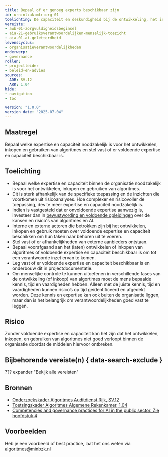 ```yaml
---
title: Bepaal of er genoeg experts beschikbaar zijn
id: urn:nl:ak:mtr:org-01
toelichting: De capaciteit en deskundigheid bij de ontwikkeling, het inkopen en gebruiken van algoritmes moet toereikend zijn om tot een verantwoorde toepassing te komen.
vereiste:
- awb-01-zorgvuldigheidsbeginsel
- aia-21-gebruiksverantwoordelijken-menselijk-toezicht
- aia-01-ai-geletterdheid
levenscyclus:
- organisatieverantwoordelijkheden
onderwerp:
- governance
rollen:
- projectleider
- beleid-en-advies
sources:
  ADR: SV.12
  ARK: 1.04
hide:
- navigation
- toc

version: "1.0.0"
version_date: "2025-07-04"
---
```


<!-- tags -->

## Maatregel
<!-- Vul hier een omschrijving in van wat deze maatregel inhoudt. -->
Bepaal welke expertise en capaciteit noodzakelijk is voor het ontwikkelen, inkopen en gebruiken van algoritmes en stel vast of er voldoende expertise en capaciteit beschikbaar is.

## Toelichting
<!-- Geef hier een toelichting van deze maatregel -->
- Bepaal welke expertise en capaciteit binnen de organisatie noodzakelijk is voor het ontwikkelen, inkopen en gebruiken van algoritmes.
- Dit is sterk afhankelijk van de specifieke toepassing en de inzichten die voortkomen uit risicoanalyses. Hoe complexer en risicovoller de toepassing, des te meer expertise en capaciteit noodzakelijk is.
- Indien is vastgesteld dat er onvoldoende expertise aanwezig is, investeer dan in [bewustwording en voldoende opleidingen](0-org-16-bewustwording-en-opleiding.md) over de kansen en risico's van algoritmes en AI.
- Interne en externe actoren die betrokken zijn bij het ontwikkelen, inkopen en gebruik moeten over voldoende expertise en capaciteit beschikken om hun taken naar behoren uit te voeren.
- Stel vast of er afhankelijkheden van externe aanbieders ontstaan.
- Bepaal voorafgaand aan het (laten) ontwikkelen of inkopen van algoritmes of voldoende expertise en capaciteit beschikbaar is om tot een verantwoorde inzet ervan te komen.
- Leg vast of er voldoende expertise en capaciteit beschikbaar is en onderbouw dit in projectdocumentatie.
- Om menselijke controle te kunnen uitoefenen in verschillende fases van de ontwikkeling (of inkoop) van algortimes moet de mens bepaalde kennis, tijd en vaardigheden hebben. Alleen met de juiste kennis, tijd en vaardigheden kunnen risico’s op tijd geïdentificeerd en afgedekt worden. Deze kennis en expertise kan ook buiten de organisatie liggen, maar dan is het belangrijk om verantwoordelijkheden goed vast te leggen.

## Risico
Zonder voldoende expertise en capaciteit kan het zijn dat het ontwikkelen, inkopen, en gebruiken van algoritmes niet goed verloopt binnen de organisatie doordat de middelen hiervoor ontbreken.


## Bijbehorende vereiste(n) { data-search-exclude }
<!-- Hier volgt een lijst met vereisten op basis van de in de metadata ingevulde vereiste -->
<!-- Let op! onderstaande regel met 'list_vereisten_on_maatregelen_page' niet weghalen! Deze maakt automatisch een lijst van bijbehorende verseisten op basis van de metadata  -->
??? expander "Bekijk alle vereisten"
    <!-- list_vereisten_on_maatregelen_page -->

## Bronnen
- [Onderzoekskader Algoritmes Auditdienst Rijk, SV.12](https://www.rijksoverheid.nl/documenten/rapporten/2023/07/11/onderzoekskader-algoritmes-adr-2023)
- [Toetsingskader Algoritmes Algemene Rekenkamer, 1.04](https://www.rekenkamer.nl/onderwerpen/algoritmes/documenten/publicaties/2024/05/15/het-toetsingskader-aan-de-slag)
- [Competencies and governance practices for AI in the public sector. Zie hoofdstuk 4](https://op.europa.eu/en/publication-detail/-/publication/949913fa-aae4-11ef-acb1-01aa75ed71a1/language-en)

## Voorbeelden
<!-- Voeg hier een voorbeeld toe, door er bijvoorbeeld naar te verwijzen -->

Heb je een voorbeeld of best practice, laat het ons weten via [algoritmes@minbzk.nl](mailto:algoritmes@minbzk.nl)

